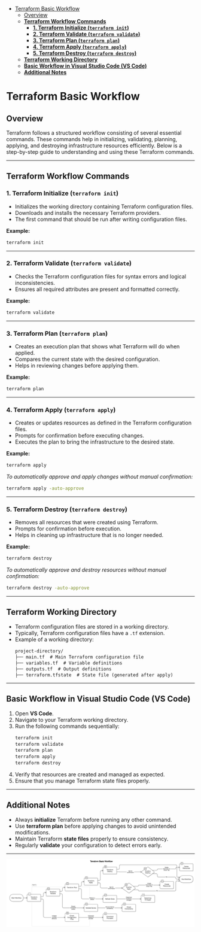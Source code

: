 - [Terraform Basic Workflow](#terraform-basic-workflow)
  - [Overview](#overview)
  - [**Terraform Workflow Commands**](#terraform-workflow-commands)
    - [**1. Terraform Initialize (`terraform init`)**](#1-terraform-initialize-terraform-init)
    - [**2. Terraform Validate (`terraform validate`)**](#2-terraform-validate-terraform-validate)
    - [**3. Terraform Plan (`terraform plan`)**](#3-terraform-plan-terraform-plan)
    - [**4. Terraform Apply (`terraform apply`)**](#4-terraform-apply-terraform-apply)
    - [**5. Terraform Destroy (`terraform destroy`)**](#5-terraform-destroy-terraform-destroy)
  - [**Terraform Working Directory**](#terraform-working-directory)
  - [**Basic Workflow in Visual Studio Code (VS Code)**](#basic-workflow-in-visual-studio-code-vs-code)
  - [**Additional Notes**](#additional-notes)

# Terraform Basic Workflow

## Overview

Terraform follows a structured workflow consisting of several essential commands. These commands help in initializing, validating, planning, applying, and destroying infrastructure resources efficiently. Below is a step-by-step guide to understanding and using these Terraform commands.

---

## **Terraform Workflow Commands**

### **1. Terraform Initialize (`terraform init`)**

- Initializes the working directory containing Terraform configuration files.
- Downloads and installs the necessary Terraform providers.
- The first command that should be run after writing configuration files.

**Example:**

```sh
terraform init
```

---

### **2. Terraform Validate (`terraform validate`)**

- Checks the Terraform configuration files for syntax errors and logical inconsistencies.
- Ensures all required attributes are present and formatted correctly.

**Example:**

```sh
terraform validate
```

---

### **3. Terraform Plan (`terraform plan`)**

- Creates an execution plan that shows what Terraform will do when applied.
- Compares the current state with the desired configuration.
- Helps in reviewing changes before applying them.

**Example:**

```sh
terraform plan
```

---

### **4. Terraform Apply (`terraform apply`)**

- Creates or updates resources as defined in the Terraform configuration files.
- Prompts for confirmation before executing changes.
- Executes the plan to bring the infrastructure to the desired state.

**Example:**

```sh
terraform apply
```

_To automatically approve and apply changes without manual confirmation:_

```sh
terraform apply -auto-approve
```

---

### **5. Terraform Destroy (`terraform destroy`)**

- Removes all resources that were created using Terraform.
- Prompts for confirmation before execution.
- Helps in cleaning up infrastructure that is no longer needed.

**Example:**

```sh
terraform destroy
```

_To automatically approve and destroy resources without manual confirmation:_

```sh
terraform destroy -auto-approve
```

---

## **Terraform Working Directory**

- Terraform configuration files are stored in a working directory.
- Typically, Terraform configuration files have a `.tf` extension.
- Example of a working directory:
  ```
  project-directory/
  ├── main.tf  # Main Terraform configuration file
  ├── variables.tf  # Variable definitions
  ├── outputs.tf  # Output definitions
  ├── terraform.tfstate  # State file (generated after apply)
  ```

---

## **Basic Workflow in Visual Studio Code (VS Code)**

1. Open **VS Code**.
2. Navigate to your Terraform working directory.
3. Run the following commands sequentially:
   ```sh
   terraform init
   terraform validate
   terraform plan
   terraform apply
   terraform destroy
   ```
4. Verify that resources are created and managed as expected.
5. Ensure that you manage Terraform state files properly.

---

## **Additional Notes**

- Always **initialize** Terraform before running any other command.
- Use **terraform plan** before applying changes to avoid unintended modifications.
- Maintain Terraform **state files** properly to ensure consistency.
- Regularly **validate** your configuration to detect errors early.

---

![terrafromwork flow](diagram-export-17-02-2025-02_23_54.png)